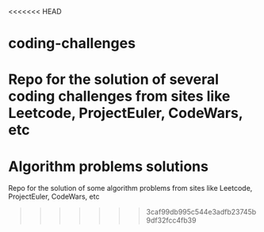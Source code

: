 <<<<<<< HEAD
# coding-challenges
Repo for the solution of several coding challenges from sites like Leetcode, ProjectEuler, CodeWars, etc
=======
# Algorithm problems solutions
Repo for the solution of some algorithm problems from sites like Leetcode, ProjectEuler, CodeWars, etc
>>>>>>> 3caf99db995c544e3adfb23745b9df32fcc4fb39
